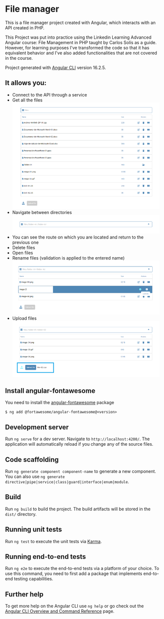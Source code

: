 # File manager

This is a file manager project created with Angular, which interacts with an API created in PHP.

This Project was put into practice using the Linkedin Learning Advanced Angular course: File Management in PHP taught by Carlos Solís as a guide.
However, for learning purposes I've transformed the code so that it has equivalent behavior and I've also added functionalities that are not covered in the course. 

Project generated with [Angular CLI](https://github.com/angular/angular-cli) version 16.2.5.

## It allows you:

- Connect to the API through a service
- Get all the files
   ![Admin files 01](src/assets/images-project/admin-files-01.png)
- Navigate between directories
   ![Admin files 02](src/assets/images-project/admin-files-02.png)
- You can see the route on which you are located and return to the previous one
- Delete files
- Open files
- Rename files (validation is applied to the entered name)
   ![Admin files 02](src/assets/images-project/admin-files-03.png)
- Upload files
   ![Admin files 02](src/assets/images-project/admin-files-04.png)

## Install angular-fontawesome

You need to install the [angular-fontawesome][1] package
```
$ ng add @fortawesome/angular-fontawesome@<version>
```
[1]: <https://github.com/FortAwesome/angular-fontawesome>

## Development server

Run `ng serve` for a dev server. Navigate to `http://localhost:4200/`. The application will automatically reload if you change any of the source files.

## Code scaffolding

Run `ng generate component component-name` to generate a new component. You can also use `ng generate directive|pipe|service|class|guard|interface|enum|module`.

## Build

Run `ng build` to build the project. The build artifacts will be stored in the `dist/` directory.

## Running unit tests

Run `ng test` to execute the unit tests via [Karma](https://karma-runner.github.io).

## Running end-to-end tests

Run `ng e2e` to execute the end-to-end tests via a platform of your choice. To use this command, you need to first add a package that implements end-to-end testing capabilities.

## Further help

To get more help on the Angular CLI use `ng help` or go check out the [Angular CLI Overview and Command Reference](https://angular.io/cli) page.
